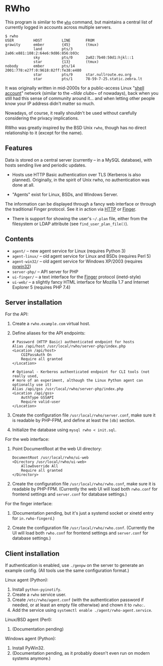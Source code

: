 # RWho

This program is similar to the [`who`][who] command, but maintains a central
list of currently logged in accounts across multiple servers.

```
$ rwho
USER         HOST         LINE       FROM
grawity      ember        {45}       (tmux)
             land         pts/3      2a06:e881:108:2:64e6:9d86:856:b93c
             sky          pts/0      2a02:7b40:50d1:hjkl::1
             star         {13}       (tmux)
nobody       ember        pts/14     2001:778:e27f:0:9618:82ff:fe38:e480
             star         pts/9      star.nullroute.eu.org
             star         pts/1      78-59-7-25.static.zebra.lt
```

It was originally written in mid-2000s for a public-access Linux "[shell
account][]" network (similar to the _\~tilde clubs\~_ of nowadays), back when
you still had this sense of community around it... and when letting other
people know your IP address didn't matter so much.

Nowadays, of course, it really shouldn't be used without carefully considering
the privacy implications.

RWho was greatly inspired by the BSD Unix `rwho`, though has no direct
relationship to it (except for the name).

[who]: https://man.openbsd.org/who
[shell account]: https://en.wikipedia.org/wiki/Shell_account

## Features

Data is stored on a central server (currently &ndash; in a MySQL database),
with hosts sending live and periodic updates.

  * Hosts use HTTP Basic authentication over TLS (Kerberos is also planned).
    Originally, in the spirit of Unix rwho, no authentication was done at all.

  * "Agents" exist for Linux, BSDs, and Windows Server.

The information can be displayed through a fancy web interface or through the
traditional Finger protocol. See it in action via [HTTP][ex-http] or
[Finger][ex-finger].

  * There is support for showing the user's `~/.plan` file, either from the
    filesystem or LDAP attribute (see `find_user_plan_file()`).

[Finger]: https://en.wikipedia.org/wiki/Finger_protocol
[ex-http]: https://rwho.nullroute.lt/
[ex-finger]: https://nullroute.lt/finger/?q=%2Fw+grawity%40nullroute.lt

## Contents

  * `agent/` &ndash; new agent service for Linux (requires Python 3)
  * `agent-linux/` &ndash; old agent service for Linux and BSDs (requires Perl 5)
  * `agent-win32/` &ndash; old agent service for Windows XP/2003 (requires [pywin32][])
  * `server-php/` &ndash; API server for PHP
  * `ui-finger/` &ndash; a text interface for the [Finger][] protocol (inetd-style)
  * `ui-web/` &ndash; a slightly fancy HTML interface for Mozilla 1.7 and
    Internet Explorer 5 (requires PHP 7.4)

[pywin32]: https://sourceforge.net/projects/pywin32/files/pywin32

## Server installation

For the API:

 1. Create a `rwho.example.com` virtual host.

 2. Define aliases for the API endpoints:

    ```
    # Password (HTTP Basic) authenticated endpoint for hosts
    Alias /api/host /usr/local/rwho/server-php/index.php
    <Location /api/host>
        CGIPassAuth On
        Require all granted
    </Location>
    ```
    ```
    # Optional - Kerberos authenticated endpoint for CLI tools (not really used,
    # more of an experiment, although the Linux Python agent can optionally use it)
    Alias /api/gss /usr/local/rwho/server-php/index.php
    <Location /api/gss>
        AuthType GSSAPI
        Require valid-user
    </Location>
    ```

 3. Create the configuration file `/usr/local/rwho/server.conf`, make sure it
    is readable by PHP-FPM, and define at least the `[db]` section.

 4. Initialize the database using `mysql rwho < init.sql`.

For the web interface:

 1. Point DocumentRoot at the web UI directory:

    ```
    DocumentRoot /usr/local/rwho/ui-web
    <Directory /usr/local/rwho/ui-web>
        AllowOverride All
        Require all granted
    </Directory>
    ```

 2. Create the configuration file `/usr/local/rwho/rwho.conf`, make sure it is
    readable by PHP-FPM. (Currently the web UI will load both `rwho.conf` for
    frontend settings and `server.conf` for database settings.)

For the finger interface:

 1. (Documentation pending, but it's just a systemd socket or xinetd entry for
    `in.rwho-fingerd`.)

 2. Create the configuration file `/usr/local/rwho/rwho.conf`. (Currently the
    UI will load both `rwho.conf` for frontend settings and `server.conf` for
    database settings.)

## Client installation

If authentication is enabled, use `./genpw` on the server to generate an
example config. (All tools use the same configuration format.)

Linux agent (Python):

 1. Install `python-pyinotify`.
 2. Create a `rwho` service user.
 3. Create `/etc/rwho/agent.conf` (with the authentication password if needed,
    or at least an empty file otherwise) and chown it to `rwho:`.
 4. Add the service using `systemctl enable ./agent/rwho-agent.service`.

Linux/BSD agent (Perl):

 1. (Documentation pending)

Windows agent (Python):

 1. Install PyWin32.
 2. (Documentation pending, as it probably doesn't even run on modern systems
    anymore.)
